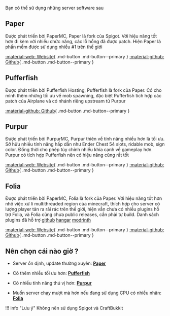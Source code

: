 Bạn có thể sử dụng những server software sau

## Paper

Được phát triển bởi PaperMC, Paper là fork của Spigot. Với hiệu năng tốt hơn đi kèm với nhiều chức năng, các lỗ hổng đã được patch. Hiện Paper là phần mềm được sử dụng nhiều #1 trên thế giới

[:material-web: Website](https://papermc.io){ .md-button .md-button--primary }
[:material-github: Github](https://github.com/PaperMC/Paper){ .md-button .md-button--primary }

## Pufferfish

Được phát triển bởi Pufferfish Hosting, Pufferfish là fork của Paper. Có cho mình thêm những tối ưu về mob spawning, đặc biệt Pufferfish tích hợp các patch của Airplane và có nhánh riêng upstream từ Purpur

[:material-github: Github](https://github.com/pufferfish-gg/Pufferfish){ .md-button .md-button--primary }

## Purpur

Được phát triển bởi PurpurMC, Purpur thiên về tính năng nhiều hơn là tối ưu. Sở hữu nhiều tính năng hấp dẫn như Ender Chest 54 slots, ridable mob, sign color. Đồng thời cho phép tùy chỉnh nhiều khía cạnh về gameplay hơn. Purpur có tích hợp Pufferfish nên có hiệu năng cũng rất tốt

[:material-web: Website](https://purpurmc.org){ .md-button .md-button--primary }
[:material-github: Github](https://github.com/PurpurMC/Purpur){ .md-button .md-button--primary }

## Folia

Được phát triển bởi PaperMC, Folia là fork của Paper. Với hiệu năng tốt hơn nhờ việc xử lí multithreaded region của minecraft, thích hợp cho server có lượng player tản ra rải rác trên thế giới, hiện vẫn chưa có nhiều plugins hỗ trợ Folia, và Folia cũng chưa public releases, cần phải tự build. Danh sách plugins đã hỗ trợ [github](https://github.com/BlockhostOfficial/folia-plugins) [hangar](https://hangar.papermc.io/?page=0&tag=SUPPORTS_FOLIA&sort=-stars) [modrinth](https://modrinth.com/plugins?g=categories:%27folia%27)

[:material-web: Website](https://papermc.org){ .md-button .md-button--primary }
[:material-github: Github](https://github.com/PaperMC/Folia){ .md-button .md-button--primary }

## Nên chọn cái nào giờ ?

- Server ổn định, update thường xuyên: **[Paper](#paper)**

- Có thêm nhiều tối ưu hơn: **[Pufferfish](#pufferfish)**

- Có nhiều tính năng thú vị hơn: **[Purpur](#purpur)**

- Muốn server chạy mượt mà hơn nếu đang sử dụng CPU có nhiều nhân: **[Folia](#folia)**

!!! info "Lưu ý"
    Không nên sử dụng Spigot và CraftBukkit
